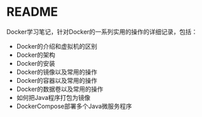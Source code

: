 # README

Docker学习笔记，针对Docker的一系列实用的操作的详细记录，包括：



- Docker的介绍和虚拟机的区别
- Docker的架构
- Docker的安装
- Docker的镜像以及常用的操作
- Docker的容器以及常用的操作
- Docker的数据卷以及常用的操作
- 如何把Java程序打包为镜像
- DockerCompose部署多个Java微服务程序